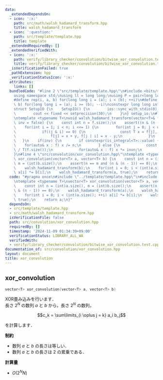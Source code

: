 ```yaml
---
data:
  _extendedDependsOn:
  - icon: ':x:'
    path: src/math/walsh_hadamard_transform.hpp
    title: walsh_hadamard_transform
  - icon: ':question:'
    path: src/template/template.hpp
    title: template
  _extendedRequiredBy: []
  _extendedVerifiedWith:
  - icon: ':x:'
    path: verify/library_checker/convolution/bitwise_xor_convolution.test.cpp
    title: verify/library_checker/convolution/bitwise_xor_convolution.test.cpp
  _isVerificationFailed: true
  _pathExtension: hpp
  _verificationStatusIcon: ':x:'
  attributes:
    links: []
  bundledCode: "#line 2 \"src/template/template.hpp\"\n#include <bits/stdc++.h>\n\
    using namespace std;\nusing ll = long long;\nusing P = pair<long long, long long>;\n\
    #define rep(i, a, b) for(long long i = (a); i < (b); ++i)\n#define rrep(i, a,\
    \ b) for(long long i = (a); i >= (b); --i)\nconstexpr long long inf = 4e18;\n\
    struct SetupIO {\n    SetupIO() {\n        ios::sync_with_stdio(0);\n        cin.tie(0);\n\
    \        cout << fixed << setprecision(30);\n    }\n} setup_io;\n#line 3 \"src/math/walsh_hadamard_transform.hpp\"\
    \ntemplate <typename T>\nvoid walsh_hadamard_transform(vector<T>& f, const bool\
    \ inv = false) {\n    const int n = f.size();\n    assert((n & (n - 1)) == 0);\n\
    \    for(int i = 1; i < n; i <<= 1) {\n        for(int j = 0; j < n; ++j) {\n\
    \            if((j & i) == 0) {\n                const T x = f[j], y = f[j | i];\n\
    \                f[j] = x + y, f[j | i] = x - y;\n            }\n        }\n \
    \   }\n    if(inv) {\n        if constexpr(is_integral<T>::value) {\n        \
    \    for(auto& x : f) x /= n;\n        } else {\n            const T invn = T(1)\
    \ / T(f.size());\n            for(auto& x : f) x *= invn;\n        }\n    }\n\
    }\n#line 4 \"src/convolution/xor_convolution.hpp\"\ntemplate <typename T>\nvector<T>\
    \ xor_convolution(vector<T> a, vector<T> b) {\n    const int n = (int)a.size(),\
    \ m = (int)b.size();\n    assert(n == m and (n & (n - 1)) == 0);\n    walsh_hadamard_transform(a);\n\
    \    walsh_hadamard_transform(b);\n    for(int i = 0; i < (int)a.size(); ++i)\
    \ a[i] *= b[i];\n    walsh_hadamard_transform(a, true);\n    return a;\n}\n"
  code: "#pragma once\n#include \"../template/template.hpp\"\n#include \"../math/walsh_hadamard_transform.hpp\"\
    \ntemplate <typename T>\nvector<T> xor_convolution(vector<T> a, vector<T> b) {\n\
    \    const int n = (int)a.size(), m = (int)b.size();\n    assert(n == m and (n\
    \ & (n - 1)) == 0);\n    walsh_hadamard_transform(a);\n    walsh_hadamard_transform(b);\n\
    \    for(int i = 0; i < (int)a.size(); ++i) a[i] *= b[i];\n    walsh_hadamard_transform(a,\
    \ true);\n    return a;\n}"
  dependsOn:
  - src/template/template.hpp
  - src/math/walsh_hadamard_transform.hpp
  isVerificationFile: false
  path: src/convolution/xor_convolution.hpp
  requiredBy: []
  timestamp: '2024-11-09 01:34:39+09:00'
  verificationStatus: LIBRARY_ALL_WA
  verifiedWith:
  - verify/library_checker/convolution/bitwise_xor_convolution.test.cpp
documentation_of: src/convolution/xor_convolution.hpp
layout: document
title: xor_convolution
---
```


## xor_convolution

```cpp
vector<T> xor_convolution(vector<T> a, vector<T> b)
```

XOR畳み込みを行います．<br>
長さ $2^N$ の数列 $a$ と $b$ から，長さ $2^N$ の数列，

$$c_k = \sum\limits_{i \oplus j = k} a_i b_j$$

を計算します．

**制約**

- 数列 $a$ と $b$ の長さは等しい．
- 数列 $a$ と $b$ の長さは $2$ の累乗である．

**計算量**

- $O(2^N N)$